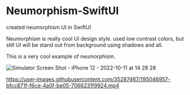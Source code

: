 # Neumorphism-SwiftUI
created neumorphism UI in SwiftUI


Neumorphism is really cool UI design style. used low contrast colors, but still UI will be stand out from background using shadows and all.

This is a very cool example of neumorphism.

![Simulator Screen Shot - iPhone 12 - 2022-10-11 at 14 28 28](https://user-images.githubusercontent.com/35287467/195046245-af0de5ac-12e6-4600-9e7e-7c0c30217007.png)



https://user-images.githubusercontent.com/35287467/195046957-bfcc871f-f6ce-4a0f-be05-7066231f9924.mp4

